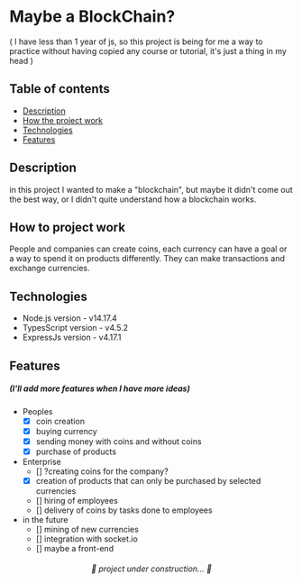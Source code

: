 # Maybe a BlockChain?

<p>( I have less than 1 year of js, so this project is being for me a way to practice without having copied any course or tutorial, it's just a thing in my head )</p>

## Table of contents
* [Description](#Description)
* [How the project work](#How-to-project-work)
* [Technologies](#Technologies)
* [Features](#Features)

## Description
 <p>in this project I wanted to make a "blockchain", but maybe it didn't come out the best way, or I didn't quite understand how a blockchain works.</p>
 
## How to project work
  <p>People and companies can create coins, each currency can have a goal or a way to spend it on products differently. They can make transactions and exchange currencies.</p>

## Technologies
  - Node.js version - v14.17.4
  - TypesScript version - v4.5.2
  - ExpressJs version - v4.17.1

## Features
 ##### (I'll add more features when I have more ideas)
  - Peoples
    - [x] coin creation
    - [x] buying currency
    - [x] sending money with coins and without coins
    - [x] purchase of products
  - Enterprise
    - [] ?creating coins for the company?
    - [x] creation of products that can only be purchased by selected currencies
    - [] hiring of employees
    - [] delivery of coins by tasks done to employees
  - in the future
    - [] mining of new currencies 
    - [] integration with socket.io
    - [] maybe a front-end
 
<h6 align="center" >🚧 project under construction... 🚧</h6>
